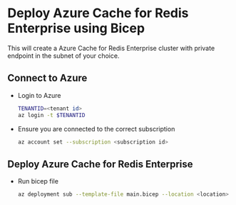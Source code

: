 # Deploy Azure Cache for Redis Enterprise using Bicep

This will create a Azure Cache for Redis Enterprise cluster with private endpoint in the subnet of your choice.

## Connect to Azure

* Login to Azure

   ```bash
   TENANTID=<tenant id>
   az login -t $TENANTID
   ```

* Ensure you are connected to the correct subscription

   ```bash
   az account set --subscription <subscription id>
   ```

## Deploy Azure Cache for Redis Enterprise

* Run bicep file

    ``` bash
    az deployment sub --template-file main.bicep --location <location> 
    ```
